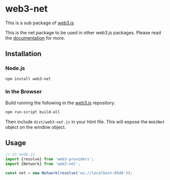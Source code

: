 # web3-net

This is a sub package of [web3.js][repo]

This is the net package to be used in other web3.js packages.
Please read the [documentation][docs] for more.

## Installation

### Node.js

```bash
npm install web3-net
```

### In the Browser

Build running the following in the [web3.js][repo] repository:

```bash
npm run-script build-all
```

Then include `dist/web3-net.js` in your html file.
This will expose the `Web3Net` object on the window object.


## Usage

```js
// in node.js
import {resolve} from 'web3-providers';
import {Network} from 'web3-net';

const net = new Network(resolve('ws://localhost:8546'));
```


[docs]: http://web3js.readthedocs.io/en/1.0/
[repo]: https://github.com/ethereum/web3.js


